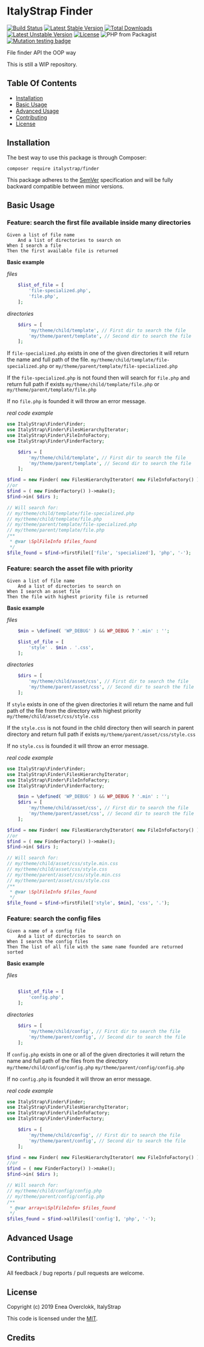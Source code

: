 # ItalyStrap Finder

[![Build Status](https://travis-ci.org/ItalyStrap/finder.svg?branch=master)](https://travis-ci.org/ItalyStrap/finder)
[![Latest Stable Version](https://img.shields.io/packagist/v/italystrap/finder.svg)](https://packagist.org/packages/italystrap/finder)
[![Total Downloads](https://img.shields.io/packagist/dt/italystrap/finder.svg)](https://packagist.org/packages/italystrap/finder)
[![Latest Unstable Version](https://img.shields.io/packagist/vpre/italystrap/finder.svg)](https://packagist.org/packages/italystrap/finder)
[![License](https://img.shields.io/packagist/l/italystrap/finder.svg)](https://packagist.org/packages/italystrap/finder)
![PHP from Packagist](https://img.shields.io/packagist/php-v/italystrap/finder)
[![Mutation testing badge](https://img.shields.io/endpoint?style=flat&url=https%3A%2F%2Fbadge-api.stryker-mutator.io%2Fgithub.com%2FItalyStrap%2Ffinder%2Fmaster)](https://dashboard.stryker-mutator.io/reports/github.com/ItalyStrap/finder/master)

File finder API the OOP way

This is still a WIP repository.

## Table Of Contents

* [Installation](#installation)
* [Basic Usage](#basic-usage)
* [Advanced Usage](#advanced-usage)
* [Contributing](#contributing)
* [License](#license)

## Installation

The best way to use this package is through Composer:

```CMD
composer require italystrap/finder
```
This package adheres to the [SemVer](http://semver.org/) specification and will be fully backward compatible between minor versions.

## Basic Usage

### Feature: search the first file available inside many directories

    Given a list of file name
        And a list of directories to search on
    When I search a file
    Then the first available file is returned

**Basic example**

_files_

```php
    $list_of_file = [
        'file-specialized.php',
        'file.php',
    ];
```
_directories_
```php
    $dirs = [
        'my/theme/child/template', // First dir to search the file
        'my/theme/parent/template', // Second dir to search the file
    ];
```

If `file-specialized.php` exists in one of the given directories it will return the name and full path of the file.
`my/theme/child/template/file-specialized.php`
or
`my/theme/parent/template/file-specialized.php`

If the `file-specialized.php` is not found then will search for `file.php` and return full path if exists
`my/theme/child/template/file.php`
or
`my/theme/parent/template/file.php`

If no `file.php` is founded it will throw an error message.

_real code example_
```php
use ItalyStrap\Finder\Finder;
use ItalyStrap\Finder\FilesHierarchyIterator;
use ItalyStrap\Finder\FileInfoFactory;
use ItalyStrap\Finder\FinderFactory;

    $dirs = [
        'my/theme/child/template', // First dir to search the file
        'my/theme/parent/template', // Second dir to search the file
    ];

$find = new Finder( new FilesHierarchyIterator( new FileInfoFactory() ) );
//or
$find = ( new FinderFactory() )->make();
$find->in( $dirs );

// Will search for:
// my/theme/child/template/file-specialized.php
// my/theme/child/template/file.php
// my/theme/parent/template/file-specialized.php
// my/theme/parent/template/file.php
/**
 * @var \SplFileInfo $files_found
 */
$file_found = $find->firstFile(['file', 'specialized'], 'php', '-');
```

### Feature: search the asset file with priority

    Given a list of file name
        And a list of directories to search on
    When I search an asset file
    Then the file with highest priority file is returned

**Basic example**

_files_

```php
    $min = \defined( 'WP_DEBUG' ) && WP_DEBUG ? '.min' : '';

    $list_of_file = [
        'style' . $min . '.css',
    ];
```
_directories_
```php
    $dirs = [
        'my/theme/child/asset/css', // First dir to search the file
        'my/theme/parent/asset/css', // Second dir to search the file
    ];
```

If `style` exists in one of the given directories it will return the name and full path of the file from the directory with highest priority
`my/theme/child/asset/css/style.css`

If the `style.css` is not found in the child directory then will search in parent directory and return full path if exists
`my/theme/parent/asset/css/style.css`

If no `style.css` is founded it will throw an error message.

_real code example_
```php
use ItalyStrap\Finder\Finder;
use ItalyStrap\Finder\FilesHierarchyIterator;
use ItalyStrap\Finder\FileInfoFactory;
use ItalyStrap\Finder\FinderFactory;

    $min = \defined( 'WP_DEBUG' ) && WP_DEBUG ? '.min' : '';
    $dirs = [
        'my/theme/child/asset/css', // First dir to search the file
        'my/theme/parent/asset/css', // Second dir to search the file
    ];

$find = new Finder( new FilesHierarchyIterator( new FileInfoFactory() ) );
//or
$find = ( new FinderFactory() )->make();
$find->in( $dirs );

// Will search for:
// my/theme/child/asset/css/style.min.css
// my/theme/child/asset/css/style.css
// my/theme/parent/asset/css/style.min.css
// my/theme/parent/asset/css/style.css
/**
 * @var \SplFileInfo $files_found
 */
$file_found = $find->firstFile(['style', $min], 'css', '.');
```

### Feature: search the config files

    Given a name of a config file
        And a list of directories to search on
    When I search the config files
    Then The list of all file with the same name founded are returned sorted

**Basic example**

_files_

```php

    $list_of_file = [
        'config.php',
    ];
```
_directories_
```php
    $dirs = [
        'my/theme/child/config', // First dir to search the file
        'my/theme/parent/config', // Second dir to search the file
    ];
```

If `config.php` exists in one or all of the given directories it will return the name and full path of the files from the directory
`my/theme/child/config/config.php`
`my/theme/parent/config/config.php`

If no `config.php` is founded it will throw an error message.

_real code example_
```php
use ItalyStrap\Finder\Finder;
use ItalyStrap\Finder\FilesHierarchyIterator;
use ItalyStrap\Finder\FileInfoFactory;
use ItalyStrap\Finder\FinderFactory;

    $dirs = [
        'my/theme/child/config', // First dir to search the file
        'my/theme/parent/config', // Second dir to search the file
    ];

$find = new Finder( new FilesHierarchyIterator( new FileInfoFactory() ) );
//or
$find = ( new FinderFactory() )->make();
$find->in( $dirs );

// Will search for:
// my/theme/child/config/config.php
// my/theme/parent/config/config.php
/**
 * @var array<\SplFileInfo> $files_found
 */
$files_found = $find->allFiles(['config'], 'php', '-');
```

## Advanced Usage

## Contributing

All feedback / bug reports / pull requests are welcome.

## License

Copyright (c) 2019 Enea Overclokk, ItalyStrap

This code is licensed under the [MIT](LICENSE).

## Credits
